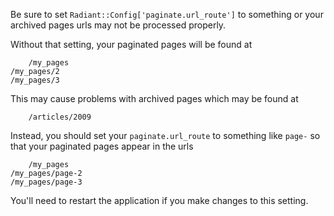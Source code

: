 Be sure to set `Radiant::Config['paginate.url_route']` to something 
or your archived pages urls may not be processed properly.

Without that setting, your paginated pages will be found at 

        /my_pages
    /my_pages/2
    /my_pages/3
    
This may cause problems with archived pages which may be found at

        /articles/2009
    
Instead, you should set your `paginate.url_route` to something like
`page-` so that your paginated pages appear in the urls

        /my_pages
    /my_pages/page-2
    /my_pages/page-3
    
You'll need to restart the application if you make changes to this setting.